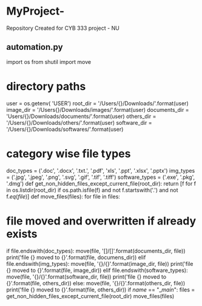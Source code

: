 # MyProject-
Repository Created for CYB 333 project - NU
## automation.py
import os
from shutil import move
# directory paths
user = os.getenv( 'USER')
root_dir = '/Users/{}/Downloads/'.format(user)
image_dir = '/Users{}/Downloads/images/'.format(user)
documents_dir = 'Users/{}/Downloads/documents/'.format(user)
others_dir = '/Users/{}/Downloads/others/'.format(user)
software_dir = '/Users/{}/Downloads/softwares/'.format(user)
# category wise file types
doc_types = ('.doc', '.docx', '.txt.', '.pdf', 'xls', '.ppt', '.xlsx', '.pptx')
img_types = ('.jpg', '.jpeg', '.png', '.svg', '.gif', '.tif', '.tiff')
software_types = ('.exe', '.pkg', '.dmg')
def get_non_hidden_files_except_current_file(root_dir):
 return [f for f in os.listdir(root_dir) if os.path.isfile(f) and not f.startswith('.') and not f._eq_(_file_)]
 def move_files(files):
 for file in files:
 # file moved and overwritten if already exists
 if file.endswith(doc_types):
 move(file, '[]/[]'.format(documents_dir, file))
 print('file {} moved to {}'.format(file, documens_dir))
 elif file.endswith(img_types):
 move(file, '{}/{}'.format(image_dir, file))
 print('file {} moved to {}'.format(file, image_dir))
 elif file.endswith(software_types):
 move(file, '{}/{}'.format(software_dir, file))
 print('file {} moved to {}'.format(file, others_dir))
 else:
 move(file, '{}/{}'.format(others_dir, file))
 print('file {} moved to {}'.format(file, others_dir))
 if _name_ == "__main_":
 files = get_non_hidden_files_except_current_file(root_dir)
 move_files(files)
